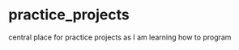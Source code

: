 practice_projects
=================

central place for practice projects as I am learning how to program
